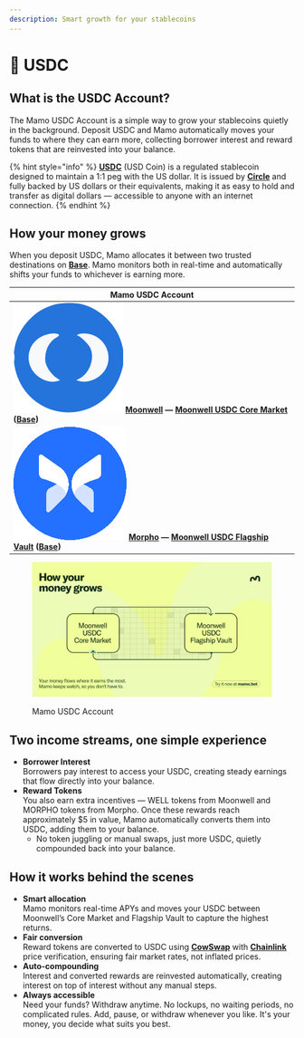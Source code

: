 ```yaml
---
description: Smart growth for your stablecoins
---
```


# 🔵 USDC

## What is the USDC Account?

The Mamo USDC Account is a simple way to grow your stablecoins quietly in the background. Deposit USDC and Mamo automatically moves your funds to where they can earn more, collecting borrower interest and reward tokens that are reinvested into your balance.

{% hint style="info" %}
[**USDC**](https://www.circle.com/usdc) (USD Coin) is a regulated stablecoin designed to maintain a 1:1 peg with the US dollar. It is issued by [**Circle**](https://www.circle.com/usdc) and fully backed by US dollars or their equivalents, making it as easy to hold and transfer as digital dollars — accessible to anyone with an internet connection.
{% endhint %}

## How your money grows

When you deposit USDC, Mamo allocates it between two trusted destinations on [**Base**](https://www.base.org/). Mamo monitors both in real-time and automatically shifts your funds to whichever is earning more.

| Mamo USDC Account                                                                                                                                                                                                                                 |
| ------------------------------------------------------------------------------------------------------------------------------------------------------------------------------------------------------------------------------------------------- |
| <img src="../.gitbook/assets/moonwell-logo (1).svg" alt="" data-size="line"> [**Moonwell**](https://moonwell.fi/) **—** [**Moonwell USDC Core Market**](https://moonwell.fi/markets/supply/base/usdc) **(**[**Base**](https://www.base.org/)**)** |
| <img src="../.gitbook/assets/image (1) (1).png" alt="" data-size="line"> [**Morpho**](https://morpho.org/) **—** [**Moonwell USDC Flagship Vault**](https://moonwell.fi/vaults/deposit/base/mwusdc) **(**[**Base**](https://www.base.org/)**)**   |

<figure><img src="../.gitbook/assets/Twitter post - 23.png" alt=""><figcaption><p>Mamo USDC Account</p></figcaption></figure>

## Two income streams, one simple experience

* **Borrower Interest**\
  Borrowers pay interest to access your USDC, creating steady earnings that flow directly into your balance.
* **Reward Tokens**\
  You also earn extra incentives — WELL tokens from Moonwell and MORPHO tokens from Morpho. Once these rewards reach approximately $5 in value, Mamo automatically converts them into USDC, adding them to your balance.
  * No token juggling or manual swaps, just more USDC, quietly compounded back into your balance.

## How it works behind the scenes

* **Smart allocation**\
  Mamo monitors real-time APYs and moves your USDC between Moonwell’s Core Market and Flagship Vault to capture the highest returns.
* **Fair conversion**\
  Reward tokens are converted to USDC using [**CowSwap**](https://swap.cow.fi/) with [**Chainlink**](https://chain.link/) price verification, ensuring fair market rates, not inflated prices.
* **Auto-compounding**\
  Interest and converted rewards are reinvested automatically, creating interest on top of interest without any manual steps.
* **Always accessible**\
  Need your funds? Withdraw anytime. No lockups, no waiting periods, no complicated rules. Add, pause, or withdraw whenever you like. It's your money, you decide what suits you best.
